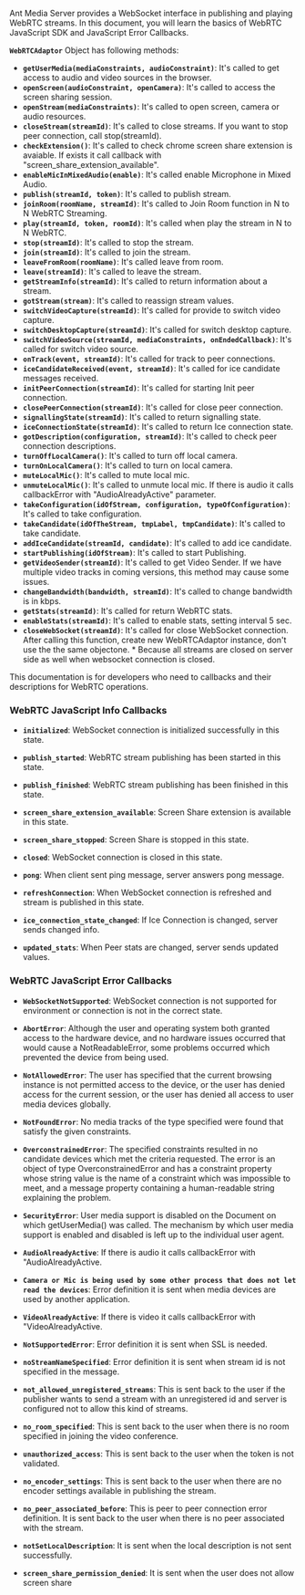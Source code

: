 <!--  * Do not add test server link because it's not a large server and it's already being used in demo and other 
 users. In addition, most of the users use the default streams and it causes errors. Instead, give the link to 
 start an instance in AWS or Azure and let them know the related sample in the project.
 * Do not tell installation both publishing and playing
-->

Ant Media Server provides a WebSocket interface in publishing and playing WebRTC streams. In this document, 
you will learn the basics of WebRTC JavaScript SDK and JavaScript Error Callbacks.

**`WebRTCAdaptor`** Object has following methods:

* **`getUserMedia(mediaConstraints, audioConstraint)`**: It's called to get access to audio and video sources in the browser.
* **`openScreen(audioConstraint, openCamera)`**: It's called to access the screen sharing session.
* **`openStream(mediaConstraints)`**: It's called to open screen, camera or audio resources.
* **`closeStream(streamId)`**: It's called to close streams. If you want to stop peer connection, call stop(streamId).
* **`checkExtension()`**: It's called to check chrome screen share extension is avaiable. If exists it call callback with "screen_share_extension_available".
* **`enableMicInMixedAudio(enable)`**: It's called enable Microphone in Mixed Audio.
* **`publish(streamId, token)`**: It's called to publish stream.
* **`joinRoom(roomName, streamId)`**: It's called to Join Room function in N to N WebRTC Streaming.
* **`play(streamId, token, roomId)`**: It's called when play the stream in N to N WebRTC.
* **`stop(streamId)`**: It's called to stop the stream.
* **`join(streamId)`**: It's called to join the stream.
* **`leaveFromRoom(roomName)`**: It's called leave from room.
* **`leave(streamId)`**: It's called to leave the stream.
* **`getStreamInfo(streamId)`**: It's called to return information about a stream.
* **`gotStream(stream)`**: It's called to reassign stream values.
* **`switchVideoCapture(streamId)`**: It's called for provide to switch video capture.
* **`switchDesktopCapture(streamId)`**: It's  called for switch desktop capture.
* **`switchVideoSource(streamId, mediaConstraints, onEndedCallback)`**: It's called for switch video source.
* **`onTrack(event, streamId)`**: It's called for track to peer connections.
* **`iceCandidateReceived(event, streamId)`**: It's called for ice candidate messages received.
* **`initPeerConnection(streamId)`**: It's called for starting Init peer connection.
* **`closePeerConnection(streamId)`**: It's called for close peer connection.
* **`signallingState(streamId)`**: It's called to return signalling state.
* **`iceConnectionState(streamId)`**: It's called to return Ice connection state.
* **`gotDescription(configuration, streamId)`**: It's called to check peer connection descriptions.
* **`turnOffLocalCamera()`**: It's called to turn off local camera.
* **`turnOnLocalCamera()`**: It's called to turn on local camera.
* **`muteLocalMic()`**: It's called to mute local mic.
* **`unmuteLocalMic()`**: It's called to unmute local mic. If there is audio it calls callbackError with "AudioAlreadyActive" parameter.
* **`takeConfiguration(idOfStream, configuration, typeOfConfiguration)`**: It's called to take configuration.
* **`takeCandidate(idOfTheStream, tmpLabel, tmpCandidate)`**: It's called to take candidate.
* **`addIceCandidate(streamId, candidate)`**: It's called to add ice candidate.
* **`startPublishing(idOfStream)`**: It's called to start Publishing.
* **`getVideoSender(streamId)`**: It's called to get Video Sender. If we have multiple video tracks in coming versions, this method may cause some issues.
* **`changeBandwidth(bandwidth, streamId)`**: It's called to change bandwidth is in kbps.
* **`getStats(streamId)`**: It's called for return WebRTC stats.
* **`enableStats(streamId)`**: It's called to enable stats, setting interval 5 sec.
* **`closeWebSocket(streamId)`**: It's called for close WebSocket connection. After calling this function, create new WebRTCAdaptor instance, don't use the the same objectone. * Because all streams are closed on server side as well when websocket connection is closed.

This documentation is for developers who need to callbacks and their descriptions for WebRTC operations.

### WebRTC JavaScript Info Callbacks 

  * **`initialized`**: WebSocket connection is initialized successfully in this state.

  * **`publish_started`**: WebRTC stream publishing has been started in this state.

  * **`publish_finished`**: WebRTC stream publishing has been finished in this state.

  * **`screen_share_extension_available`**: Screen Share extension is available in this state. 

  * **`screen_share_stopped`**: Screen Share is stopped in this state. 

  * **`closed`**: WebSocket connection is closed in this state.

  * **`pong`**: When client sent ping message, server answers pong message.

  * **`refreshConnection`**: When WebSocket connection is refreshed and stream is published in this state.

  * **`ice_connection_state_changed`**: If Ice Connection is changed, server sends changed info.

  * **`updated_stats`**: When Peer stats are changed, server sends updated values.

### WebRTC JavaScript Error Callbacks 

  * **`WebSocketNotSupported`**: WebSocket connection is not supported for environment or connection is not in the correct state.

  * **`AbortError`**: Although the user and operating system both granted access to the hardware device, and no hardware issues occurred that would cause a NotReadableError, some problems occurred which prevented the device from being used.

 * **`NotAllowedError`**: The user has specified that the current browsing instance is not permitted access to the device, or the user has denied access for the current session, or the user has denied all access to user media devices globally.

 * **`NotFoundError`**: No media tracks of the type specified were found that satisfy the given constraints.

 * **`OverconstrainedError`**: The specified constraints resulted in no candidate devices which met the criteria requested. The error is an object of type OverconstrainedError and has a constraint property whose string value is the name of a constraint which was impossible to meet, and a message property containing a human-readable string explaining the problem.

 * **`SecurityError`**: User media support is disabled on the Document on which getUserMedia() was called. The mechanism by which user media support is enabled and disabled is left up to the individual user agent.

 * **`AudioAlreadyActive`**: If there is audio it calls callbackError with "AudioAlreadyActive.

 * **`Camera or Mic is being used by some other process that does not let read the devices`**: Error definition it is sent when media devices are used by another application.

 * **`VideoAlreadyActive`**: If there is video it calls callbackError with "VideoAlreadyActive.

 * **`NotSupportedError`**: Error definition it is sent when SSL is needed.

 * **`noStreamNameSpecified`**: Error definition it is sent when stream id is not specified in the message.

 * **`not_allowed_unregistered_streams`**: This is sent back to the user if the publisher wants to send a stream with an unregistered id and server is configured not to allow this kind of streams.

 * **`no_room_specified`**: This is sent back to the user when there is no room specified in joining the video conference.

 * **`unauthorized_access`**: This is sent back to the user when the token is not validated.

 * **`no_encoder_settings`**: This is sent back to the user when there are no encoder settings available in publishing the stream.

 * **`no_peer_associated_before`**: This is peer to peer connection error definition. It is sent back to the user when there is no peer associated with the stream.

 * **`notSetLocalDescription`**: It is sent when the local description is not sent successfully.

 * **`screen_share_permission_denied`**: It is sent when the user does not allow screen share